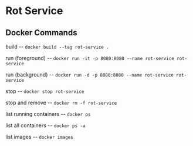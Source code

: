 # Rot Service

## Docker Commands

build -- `docker build --tag rot-service .`

run (foreground) -- `docker run -it -p 8080:8080 --name rot-service rot-service`

run (background) -- `docker run -d -p 8080:8080 --name rot-service rot-service`

stop -- `docker stop rot-service`

stop and remove -- `docker rm -f rot-service`

list running containers -- `docker ps`

list all containers -- `docker ps -a`

list images -- `docker images`